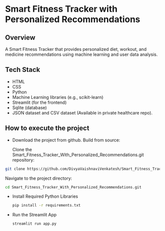 # Smart Fitness Tracker with Personalized Recommendations

## Overview
A Smart Fitness Tracker that provides personalized diet, workout, and medicine recommendations using machine learning and user data analysis.

## Tech Stack

- HTML
- CSS
- Python
- Machine Learning libraries (e.g., scikit-learn)
- Streamlit (for the frontend)
- Sqlite (database)
- JSON dataset and CSV dataset (Available in private healthcare repo).
 

## How to execute the project
  - Download the project from github.
    Build from source:

     Clone the Smart_Fitness_Tracker_With_Personalized_Recommendations.git repository:
```bash
git clone https://github.com/DivyaVaishnaviVenkatesh/Smart_Fitness_Tracker_With_Personalized_Recommendations.git
```
Navigate to the project directory:
```bash
cd Smart_Fitness_Tracker_With_Personalized_Recommendations.git
```
  - Install Required Python Libraries
      ```bash
      pip install -r requirements.txt
      ```
  - Run the Streamlit App
    ```bash
    streamlit run app.py
    ```

